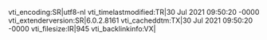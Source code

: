 vti_encoding:SR|utf8-nl
vti_timelastmodified:TR|30 Jul 2021 09:50:20 -0000
vti_extenderversion:SR|6.0.2.8161
vti_cacheddtm:TX|30 Jul 2021 09:50:20 -0000
vti_filesize:IR|945
vti_backlinkinfo:VX|
